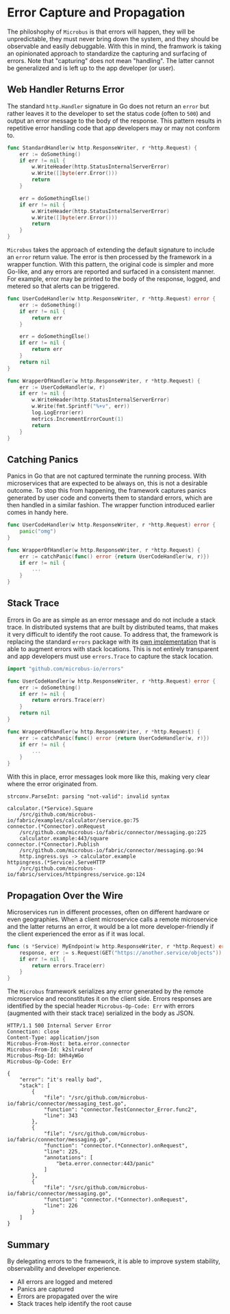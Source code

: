 # Error Capture and Propagation

The philoshophy of `Microbus` is that errors will happen, they will be unpredictable, they must never bring down the system, and they should be observable and easily debuggable. With this in mind, the framwork is taking an opinionated approach to standardize the capturing and surfacing of errors. Note that "capturing" does not mean "handling". The latter cannot be generalized and is left up to the app developer (or user).

## Web Handler Returns Error

The standard `http.Handler` signature in Go does not return an `error` but rather leaves it to the developer to set the status code (often to `500`) and output an error message to the body of the response. This pattern results in repetitive error handling code that app developers may or may not conform to.

```go
func StandardHandler(w http.ResponseWriter, r *http.Request) {
	err := doSomething()
	if err != nil {
		w.WriteHeader(http.StatusInternalServerError)
		w.Write([]byte(err.Error()))
		return
	}

	err = doSomethingElse()
	if err != nil {
		w.WriteHeader(http.StatusInternalServerError)
		w.Write([]byte(err.Error()))
		return
	}
}
```

`Microbus` takes the approach of extending the default signature to include an `error` return value. The error is then processed by the framework in a wrapper function. With this pattern, the original code is simpler and more Go-like, and any errors are reported and surfaced in a consistent manner. For example, error may be printed to the body of the response, logged, and metered so that alerts can be triggered.

```go
func UserCodeHandler(w http.ResponseWriter, r *http.Request) error {
	err := doSomething()
	if err != nil {
		return err
	}

	err = doSomethingElse()
	if err != nil {
		return err
	}
	return nil
}

func WrapperOfHandler(w http.ResponseWriter, r *http.Request) {
	err := UserCodeHandler(w, r)
	if err != nil {
		w.WriteHeader(http.StatusInternalServerError)
		w.Write(fmt.Sprintf("%+v", err))
		log.LogError(err)
		metrics.IncrementErrorCount(1)
		return
	}
}
```

## Catching Panics

Panics in Go that are not captured terminate the running process. With microservices that are expected to be always on, this is not a desirable outcome. To stop this from happening, the framework captures panics generated by user code and converts them to standard errors, which are then handled in a similar fashion. The wrapper function introduced earlier comes in handy here.

```go
func UserCodeHandler(w http.ResponseWriter, r *http.Request) error {
	panic("omg")
}

func WrapperOfHandler(w http.ResponseWriter, r *http.Request) {
	err := catchPanic(func() error {return UserCodeHandler(w, r)})
	if err != nil {
		...
	}
}
```

## Stack Trace

Errors in Go are as simple as an error message and do not include a stack trace. In distributed systems that are built by distributed teams, that makes it very difficult to identify the root cause. To address that, the framework is replacing the standard `errors` package with its [own implementation](../structure/errors.md) that is able to augment errors with stack locations. This is not entirely transparent and app developers must use `errors.Trace` to capture the stack location.

```go
import "github.com/microbus-io/errors"

func UserCodeHandler(w http.ResponseWriter, r *http.Request) error {
	err := doSomething()
	if err != nil {
		return errors.Trace(err)
	}
	return nil
}

func WrapperOfHandler(w http.ResponseWriter, r *http.Request) {
	err := catchPanic(func() error {return UserCodeHandler(w, r)})
	if err != nil {
		...
	}
}
```

With this in place, error messages look more like this, making very clear where the error originated from.

```
strconv.ParseInt: parsing "not-valid": invalid syntax

calculator.(*Service).Square
	/src/github.com/microbus-io/fabric/examples/calculator/service.go:75
connector.(*Connector).onRequest
	/src/github.com/microbus-io/fabric/connector/messaging.go:225
	calculator.example:443/square
connector.(*Connector).Publish
	/src/github.com/microbus-io/fabric/connector/messaging.go:94
	http.ingress.sys -> calculator.example
httpingress.(*Service).ServeHTTP
	/src/github.com/microbus-io/fabric/services/httpingress/service.go:124
```

## Propagation Over the Wire

Microservices run in different processes, often on different hardware or even geographies. When a client microservice calls a remote microservice and the latter returns an error, it would be a lot more developer-friendly if the client experienced the error as if it was local.

```go
func (s *Service) MyEndpoint(w http.ResponseWriter, r *http.Request) error {
	response, err := s.Request(GET("https://another.service/objects")) // Remote call
	if err != nil {
		return errors.Trace(err)
	}
}
```

The `Microbus` framework serializes any error generated by the remote microservice and reconstitutes it on the client side. Errors responses are identified by the special header `Microbus-Op-Code: Err` with errors (augmented with their stack trace) serialized in the body as JSON.

```
HTTP/1.1 500 Internal Server Error
Connection: close
Content-Type: application/json
Microbus-From-Host: beta.error.connector
Microbus-From-Id: k2slru4rof
Microbus-Msg-Id: bHh4yWGo
Microbus-Op-Code: Err

{
	"error": "it's really bad",
	"stack": [
		{
			"file": "/src/github.com/microbus-io/fabric/connector/messaging_test.go",
			"function": "connector.TestConnector_Error.func2",
			"line": 343
		},
		{
			"file": "/src/github.com/microbus-io/fabric/connector/messaging.go",
			"function": "connector.(*Connector).onRequest",
			"line": 225,
			"annotations": [
				"beta.error.connector:443/panic"
			]
		},
		{
			"file": "/src/github.com/microbus-io/fabric/connector/messaging.go",
			"function": "connector.(*Connector).onRequest",
			"line": 226
		}
	]
}
```

## Summary

By delegating errors to the framework, it is able to improve system stability, observability and developer experience.

* All errors are logged and metered
* Panics are captured
* Errors are propagated over the wire
* Stack traces help identify the root cause
